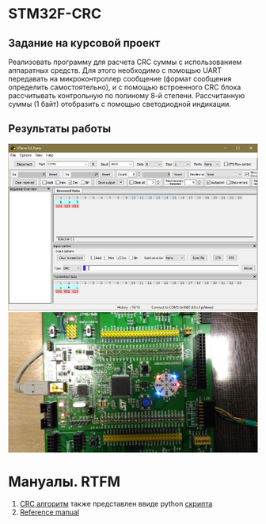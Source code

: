 # STM32F-CRC

## Задание на курсовой проект
Реализовать программу для расчета CRC суммы с использованием аппаратных средств. Для этого необходимо с помощью UART передавать на микроконтроллер сообщение (формат сообщения определить самостоятельно), и с помощью встроенного CRC блока рассчитывать контрольную по полиному 8-й степени. Рассчитанную суммы (1 байт) отобразить с помощью светодиодной индикации.

## Результаты работы
![ide](img/output.PNG)
![itworks](img/itworks.jpg)

# Мануалы. RTFM
1. [CRC алгоритм](https://www.st.com/content/ccc/resource/technical/document/application_note/39/89/da/89/9e/d7/49/b1/DM00068118.pdf/files/DM00068118.pdf/jcr:content/translations/en.DM00068118.pdf) также представлен ввиде python [скрипта](CRC.py)
2. [Reference manual](https://www.st.com/content/ccc/resource/technical/document/reference_manual/4a/19/6e/18/9d/92/43/32/DM00043574.pdf/files/DM00043574.pdf/jcr:content/translations/en.DM00043574.pdf)

